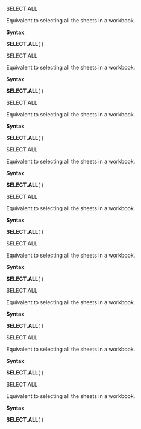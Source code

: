 SELECT.ALL

Equivalent to selecting all the sheets in a workbook.

**Syntax**

**SELECT.ALL**( )


SELECT.ALL

Equivalent to selecting all the sheets in a workbook.

**Syntax**

**SELECT.ALL**( )


SELECT.ALL

Equivalent to selecting all the sheets in a workbook.

**Syntax**

**SELECT.ALL**( )


SELECT.ALL

Equivalent to selecting all the sheets in a workbook.

**Syntax**

**SELECT.ALL**( )


SELECT.ALL

Equivalent to selecting all the sheets in a workbook.

**Syntax**

**SELECT.ALL**( )


SELECT.ALL

Equivalent to selecting all the sheets in a workbook.

**Syntax**

**SELECT.ALL**( )


SELECT.ALL

Equivalent to selecting all the sheets in a workbook.

**Syntax**

**SELECT.ALL**( )


SELECT.ALL

Equivalent to selecting all the sheets in a workbook.

**Syntax**

**SELECT.ALL**( )


SELECT.ALL

Equivalent to selecting all the sheets in a workbook.

**Syntax**

**SELECT.ALL**( )


